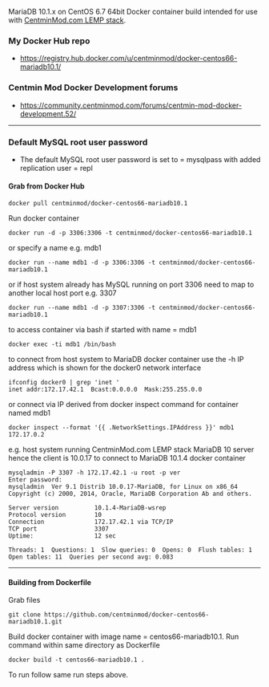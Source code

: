 MariaDB 10.1.x on CentOS 6.7 64bit Docker container build intended for use with [CentminMod.com LEMP stack](http://centminmod.com). 

### My Docker Hub repo

* https://registry.hub.docker.com/u/centminmod/docker-centos66-mariadb10.1/

### Centmin Mod Docker Development forums

* https://community.centminmod.com/forums/centmin-mod-docker-development.52/

---
### Default MySQL root user password 

* The default MySQL root user password is set to = mysqlpass with added replication user = repl

#### Grab from Docker Hub

    docker pull centminmod/docker-centos66-mariadb10.1

Run docker container

    docker run -d -p 3306:3306 -t centminmod/docker-centos66-mariadb10.1

or specify a name e.g. mdb1

    docker run --name mdb1 -d -p 3306:3306 -t centminmod/docker-centos66-mariadb10.1

or if host system already has MySQL running on port 3306 need to map to another local host port e.g. 3307

    docker run --name mdb1 -d -p 3307:3306 -t centminmod/docker-centos66-mariadb10.1

to access container via bash if started with name = mdb1

    docker exec -ti mdb1 /bin/bash

to connect from host system to MariaDB docker container use the -h IP address which is shown for the docker0 network interface

    ifconfig docker0 | grep 'inet '
    inet addr:172.17.42.1  Bcast:0.0.0.0  Mask:255.255.0.0

or connect via IP derived from docker inspect command for container named mdb1

    docker inspect --format '{{ .NetworkSettings.IPAddress }}' mdb1
    172.17.0.2

e.g. host system running CentminMod.com LEMP stack MariaDB 10 server hence the client is 10.0.17 to connect to MariaDB 10.1.4 docker container

    mysqladmin -P 3307 -h 172.17.42.1 -u root -p ver
    Enter password: 
    mysqladmin  Ver 9.1 Distrib 10.0.17-MariaDB, for Linux on x86_64
    Copyright (c) 2000, 2014, Oracle, MariaDB Corporation Ab and others.
    
    Server version          10.1.4-MariaDB-wsrep
    Protocol version        10
    Connection              172.17.42.1 via TCP/IP
    TCP port                3307
    Uptime:                 12 sec
    
    Threads: 1  Questions: 1  Slow queries: 0  Opens: 0  Flush tables: 1  Open tables: 11  Queries per second avg: 0.083

---

#### Building from Dockerfile

Grab files

    git clone https://github.com/centminmod/docker-centos66-mariadb10.1.git

Build docker container with image name = centos66-mariadb10.1. Run command within same directory as Dockerfile

    docker build -t centos66-mariadb10.1 .

To run follow same run steps above.

